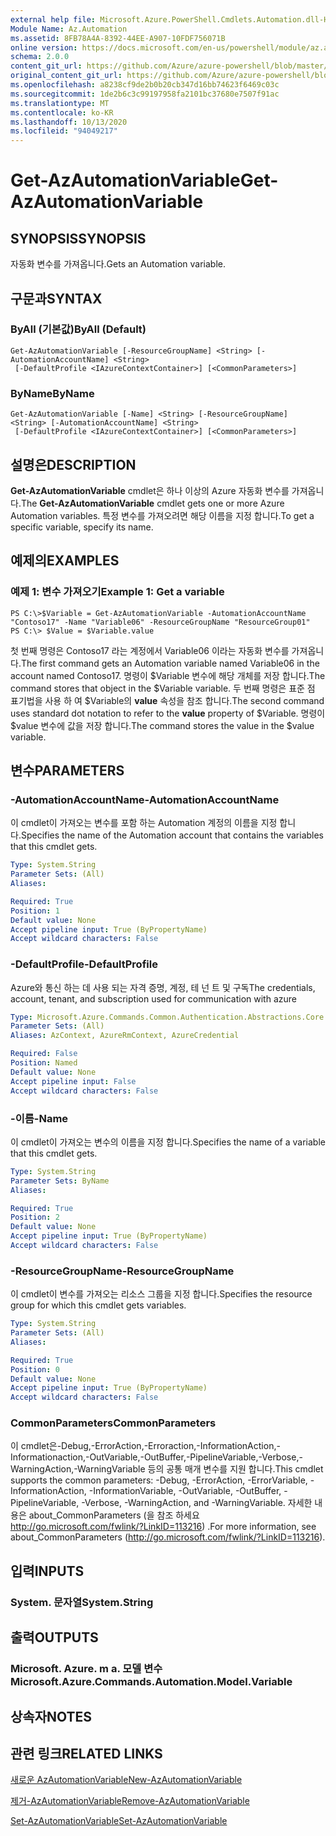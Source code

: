```yaml
---
external help file: Microsoft.Azure.PowerShell.Cmdlets.Automation.dll-Help.xml
Module Name: Az.Automation
ms.assetid: 8FB78A4A-8392-44EE-A907-10FDF756071B
online version: https://docs.microsoft.com/en-us/powershell/module/az.automation/get-azautomationvariable
schema: 2.0.0
content_git_url: https://github.com/Azure/azure-powershell/blob/master/src/Automation/Automation/help/Get-AzAutomationVariable.md
original_content_git_url: https://github.com/Azure/azure-powershell/blob/master/src/Automation/Automation/help/Get-AzAutomationVariable.md
ms.openlocfilehash: a8238cf9de2b0b20cb347d16bb74623f6469c03c
ms.sourcegitcommit: 1de2b6c3c99197958fa2101bc37680e7507f91ac
ms.translationtype: MT
ms.contentlocale: ko-KR
ms.lasthandoff: 10/13/2020
ms.locfileid: "94049217"
---
```

# <span data-ttu-id="3f6a6-101">Get-AzAutomationVariable</span><span class="sxs-lookup"><span data-stu-id="3f6a6-101">Get-AzAutomationVariable</span></span>

## <span data-ttu-id="3f6a6-102">SYNOPSIS</span><span class="sxs-lookup"><span data-stu-id="3f6a6-102">SYNOPSIS</span></span>
<span data-ttu-id="3f6a6-103">자동화 변수를 가져옵니다.</span><span class="sxs-lookup"><span data-stu-id="3f6a6-103">Gets an Automation variable.</span></span>

## <span data-ttu-id="3f6a6-104">구문과</span><span class="sxs-lookup"><span data-stu-id="3f6a6-104">SYNTAX</span></span>

### <span data-ttu-id="3f6a6-105">ByAll (기본값)</span><span class="sxs-lookup"><span data-stu-id="3f6a6-105">ByAll (Default)</span></span>
```
Get-AzAutomationVariable [-ResourceGroupName] <String> [-AutomationAccountName] <String>
 [-DefaultProfile <IAzureContextContainer>] [<CommonParameters>]
```

### <span data-ttu-id="3f6a6-106">ByName</span><span class="sxs-lookup"><span data-stu-id="3f6a6-106">ByName</span></span>
```
Get-AzAutomationVariable [-Name] <String> [-ResourceGroupName] <String> [-AutomationAccountName] <String>
 [-DefaultProfile <IAzureContextContainer>] [<CommonParameters>]
```

## <span data-ttu-id="3f6a6-107">설명은</span><span class="sxs-lookup"><span data-stu-id="3f6a6-107">DESCRIPTION</span></span>
<span data-ttu-id="3f6a6-108">**Get-AzAutomationVariable** cmdlet은 하나 이상의 Azure 자동화 변수를 가져옵니다.</span><span class="sxs-lookup"><span data-stu-id="3f6a6-108">The **Get-AzAutomationVariable** cmdlet gets one or more Azure Automation variables.</span></span>
<span data-ttu-id="3f6a6-109">특정 변수를 가져오려면 해당 이름을 지정 합니다.</span><span class="sxs-lookup"><span data-stu-id="3f6a6-109">To get a specific variable, specify its name.</span></span>

## <span data-ttu-id="3f6a6-110">예제의</span><span class="sxs-lookup"><span data-stu-id="3f6a6-110">EXAMPLES</span></span>

### <span data-ttu-id="3f6a6-111">예제 1: 변수 가져오기</span><span class="sxs-lookup"><span data-stu-id="3f6a6-111">Example 1: Get a variable</span></span>
```
PS C:\>$Variable = Get-AzAutomationVariable -AutomationAccountName "Contoso17" -Name "Variable06" -ResourceGroupName "ResourceGroup01"
PS C:\> $Value = $Variable.value
```

<span data-ttu-id="3f6a6-112">첫 번째 명령은 Contoso17 라는 계정에서 Variable06 이라는 자동화 변수를 가져옵니다.</span><span class="sxs-lookup"><span data-stu-id="3f6a6-112">The first command gets an Automation variable named Variable06 in the account named Contoso17.</span></span>
<span data-ttu-id="3f6a6-113">명령이 $Variable 변수에 해당 개체를 저장 합니다.</span><span class="sxs-lookup"><span data-stu-id="3f6a6-113">The command stores that object in the $Variable variable.</span></span>
<span data-ttu-id="3f6a6-114">두 번째 명령은 표준 점 표기법을 사용 하 여 $Variable의 **value** 속성을 참조 합니다.</span><span class="sxs-lookup"><span data-stu-id="3f6a6-114">The second command uses standard dot notation to refer to the **value** property of $Variable.</span></span>
<span data-ttu-id="3f6a6-115">명령이 $value 변수에 값을 저장 합니다.</span><span class="sxs-lookup"><span data-stu-id="3f6a6-115">The command stores the value in the $value variable.</span></span>

## <span data-ttu-id="3f6a6-116">변수</span><span class="sxs-lookup"><span data-stu-id="3f6a6-116">PARAMETERS</span></span>

### <span data-ttu-id="3f6a6-117">-AutomationAccountName</span><span class="sxs-lookup"><span data-stu-id="3f6a6-117">-AutomationAccountName</span></span>
<span data-ttu-id="3f6a6-118">이 cmdlet이 가져오는 변수를 포함 하는 Automation 계정의 이름을 지정 합니다.</span><span class="sxs-lookup"><span data-stu-id="3f6a6-118">Specifies the name of the Automation account that contains the variables that this cmdlet gets.</span></span>

```yaml
Type: System.String
Parameter Sets: (All)
Aliases:

Required: True
Position: 1
Default value: None
Accept pipeline input: True (ByPropertyName)
Accept wildcard characters: False
```

### <span data-ttu-id="3f6a6-119">-DefaultProfile</span><span class="sxs-lookup"><span data-stu-id="3f6a6-119">-DefaultProfile</span></span>
<span data-ttu-id="3f6a6-120">Azure와 통신 하는 데 사용 되는 자격 증명, 계정, 테 넌 트 및 구독</span><span class="sxs-lookup"><span data-stu-id="3f6a6-120">The credentials, account, tenant, and subscription used for communication with azure</span></span>

```yaml
Type: Microsoft.Azure.Commands.Common.Authentication.Abstractions.Core.IAzureContextContainer
Parameter Sets: (All)
Aliases: AzContext, AzureRmContext, AzureCredential

Required: False
Position: Named
Default value: None
Accept pipeline input: False
Accept wildcard characters: False
```

### <span data-ttu-id="3f6a6-121">-이름</span><span class="sxs-lookup"><span data-stu-id="3f6a6-121">-Name</span></span>
<span data-ttu-id="3f6a6-122">이 cmdlet이 가져오는 변수의 이름을 지정 합니다.</span><span class="sxs-lookup"><span data-stu-id="3f6a6-122">Specifies the name of a variable that this cmdlet gets.</span></span>

```yaml
Type: System.String
Parameter Sets: ByName
Aliases:

Required: True
Position: 2
Default value: None
Accept pipeline input: True (ByPropertyName)
Accept wildcard characters: False
```

### <span data-ttu-id="3f6a6-123">-ResourceGroupName</span><span class="sxs-lookup"><span data-stu-id="3f6a6-123">-ResourceGroupName</span></span>
<span data-ttu-id="3f6a6-124">이 cmdlet이 변수를 가져오는 리소스 그룹을 지정 합니다.</span><span class="sxs-lookup"><span data-stu-id="3f6a6-124">Specifies the resource group for which this cmdlet gets variables.</span></span>

```yaml
Type: System.String
Parameter Sets: (All)
Aliases:

Required: True
Position: 0
Default value: None
Accept pipeline input: True (ByPropertyName)
Accept wildcard characters: False
```

### <span data-ttu-id="3f6a6-125">CommonParameters</span><span class="sxs-lookup"><span data-stu-id="3f6a6-125">CommonParameters</span></span>
<span data-ttu-id="3f6a6-126">이 cmdlet은-Debug,-ErrorAction,-Erroraction,-InformationAction,-Informationaction,-OutVariable,-OutBuffer,-PipelineVariable,-Verbose,-WarningAction,-WarningVariable 등의 공통 매개 변수를 지원 합니다.</span><span class="sxs-lookup"><span data-stu-id="3f6a6-126">This cmdlet supports the common parameters: -Debug, -ErrorAction, -ErrorVariable, -InformationAction, -InformationVariable, -OutVariable, -OutBuffer, -PipelineVariable, -Verbose, -WarningAction, and -WarningVariable.</span></span> <span data-ttu-id="3f6a6-127">자세한 내용은 about_CommonParameters (을 참조 하세요 http://go.microsoft.com/fwlink/?LinkID=113216) .</span><span class="sxs-lookup"><span data-stu-id="3f6a6-127">For more information, see about_CommonParameters (http://go.microsoft.com/fwlink/?LinkID=113216).</span></span>

## <span data-ttu-id="3f6a6-128">입력</span><span class="sxs-lookup"><span data-stu-id="3f6a6-128">INPUTS</span></span>

### <span data-ttu-id="3f6a6-129">System. 문자열</span><span class="sxs-lookup"><span data-stu-id="3f6a6-129">System.String</span></span>

## <span data-ttu-id="3f6a6-130">출력</span><span class="sxs-lookup"><span data-stu-id="3f6a6-130">OUTPUTS</span></span>

### <span data-ttu-id="3f6a6-131">Microsoft. Azure. m a. 모델 변수</span><span class="sxs-lookup"><span data-stu-id="3f6a6-131">Microsoft.Azure.Commands.Automation.Model.Variable</span></span>

## <span data-ttu-id="3f6a6-132">상속자</span><span class="sxs-lookup"><span data-stu-id="3f6a6-132">NOTES</span></span>

## <span data-ttu-id="3f6a6-133">관련 링크</span><span class="sxs-lookup"><span data-stu-id="3f6a6-133">RELATED LINKS</span></span>

[<span data-ttu-id="3f6a6-134">새로운 AzAutomationVariable</span><span class="sxs-lookup"><span data-stu-id="3f6a6-134">New-AzAutomationVariable</span></span>](./New-AzAutomationVariable.md)

[<span data-ttu-id="3f6a6-135">제거-AzAutomationVariable</span><span class="sxs-lookup"><span data-stu-id="3f6a6-135">Remove-AzAutomationVariable</span></span>](./Remove-AzAutomationVariable.md)

[<span data-ttu-id="3f6a6-136">Set-AzAutomationVariable</span><span class="sxs-lookup"><span data-stu-id="3f6a6-136">Set-AzAutomationVariable</span></span>](./Set-AzAutomationVariable.md)


